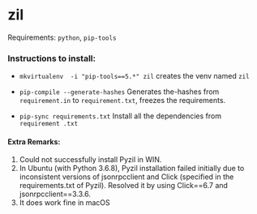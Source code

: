 # zil
Requirements:
`python`, `pip-tools`


### Instructions to install:
* ``mkvirtualenv  -i "pip-tools==5.*" zil``  creates the venv named `zil`

* ``pip-compile --generate-hashes`` Generates the-hashes from `requirement.in`
  to `requirement.txt`, freezes the requirements.
* ``pip-sync requirements.txt`` Install all the dependencies from `requirement
.txt` 


#### Extra Remarks:
1. Could not successfully install Pyzil in WIN.
2. In Ubuntu (with Python 3.6.8), Pyzil installation failed initially due to inconsistent versions of
jsonrpcclient and Click (specified in the requirements.txt of Pyzil). Resolved it by
using Click==6.7 and jsonrpcclient==3.3.6.
3. It does work fine in macOS
